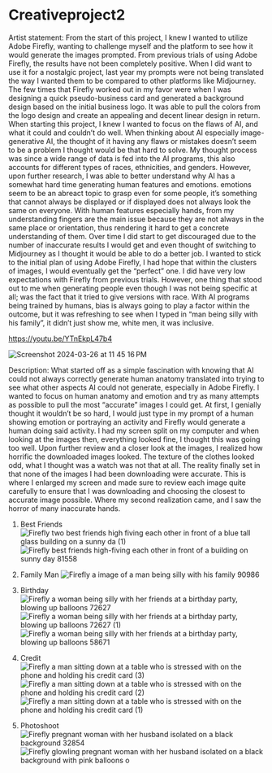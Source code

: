 # Creativeproject2
Artist statement: From the start of this project, I knew I wanted to utilize Adobe Firefly, wanting to challenge myself and the platform to see how it would generate the images prompted. From previous trials of using Adobe Firefly, the results have not been completely positive. When I did want to use it for a nostalgic project, last year my prompts were not being translated the way I wanted them to be compared to other platforms like Midjourney. The few times that Firefly worked out in my favor were when I was designing a quick pseudo-business card and generated a background design based on the initial business logo. It was able to pull the colors from the logo design and create an appealing and decent linear design in return.
When starting this project, I knew I wanted to focus on the flaws of AI, and what it could and couldn’t do well. When thinking about AI especially image-generative AI, the thought of it having any flaws or mistakes doesn’t seem to be a problem I thought would be that hard to solve. My thought process was since a wide range of data is fed into the AI programs, this also accounts for different types of races, ethnicities, and genders. However, upon further research, I was able to better understand why AI has a somewhat hard time generating human features and emotions. emotions seem to be an abreact topic to grasp even for some people, it’s something that cannot always be displayed or if displayed does not always look the same on everyone. With human features especially hands, from my understanding fingers are the main issue because they are not always in the same place or orientation, thus rendering it hard to get a concrete understanding of them.
Over time I did start to get discouraged due to the number of inaccurate results I would get and even thought of switching to Midjourney as I thought it would be able to do a better job. I wanted to stick to the initial plan of using Adobe Firefly, I had hope that within the clusters of images, I would eventually get the “perfect” one. I did have very low expectations with Firefly from previous trials. However, one thing that stood out to me when generating people even though I was not being specific at all; was the fact that it tried to give versions with race. With AI programs being trained by humans, bias is always going to play a factor within the outcome, but it was refreshing to see when I typed in “man being silly with his family”, it didn’t just show me, white men, it was inclusive.

https://youtu.be/YTnEkpL47b4

![Screenshot 2024-03-26 at 11 45 16 PM](https://github.com/Towela3/Creativeproject2/assets/112038406/11740964-9e8d-4757-b58f-aaf6b9f9b28d)



Description: What started off as a simple fascination with knowing that AI could not always correctly generate human anatomy translated into trying to see what other aspects AI could not generate, especially in Adobe Firefly. I wanted to focus on human anatomy and emotion and try as many attempts as possible to pull the most “accurate” images I could get. At first, I genially thought it wouldn’t be so hard, I would just type in my prompt of a human showing emotion or portraying an activity and Firefly would generate a human doing said activity. I had my screen split on my computer and when looking at the images then, everything looked fine, I thought this was going too well. Upon further review and a closer look at the images, I realized how horrific the downloaded images looked. The texture of the clothes looked odd, what I thought was a watch was not that at all. The reality finally set in that none of the images I had been downloading were accurate. This is where I enlarged my screen and made sure to review each image quite carefully to ensure that I was downloading and choosing the closest to accurate image possible. Where my second realization came, and I saw the horror of many inaccurate hands.

1. Best Friends ![Firefly two best friends high fiving each other in front of a blue tall glass building on a sunny da (1)](https://github.com/Towela3/Creativeproject2/assets/112038406/658a1d5f-1817-4752-8c10-2174e2ffa9ab)
![Firefly best friends high-fiving each other in front of a building on sunny day 81558](https://github.com/Towela3/Creativeproject2/assets/112038406/65f9a44c-b465-4d14-95c8-4882649aaff2)

2. Family Man ![Firefly a image of a man being silly with his family 90986](https://github.com/Towela3/Creativeproject2/assets/112038406/204042f0-35d9-4742-bf76-a9c9e54b3025)

3. Birthday ![Firefly a woman being silly with her friends at a birthday party, blowing up balloons 72627](https://github.com/Towela3/Creativeproject2/assets/112038406/f6540b35-581c-42fb-a584-2f165a2691ce)
![Firefly a woman being silly with her friends at a birthday party, blowing up balloons 72627 (1)](https://github.com/Towela3/Creativeproject2/assets/112038406/3d9317a1-6e4f-474f-861b-52e4c339dd63)
![Firefly a woman being silly with her friends at a birthday party, blowing up balloons 58671](https://github.com/Towela3/Creativeproject2/assets/112038406/5af5dc54-403e-4929-a52c-ac797f25a3fd)

4. Credit ![Firefly a man sitting down at a table who is stressed with on the phone and holding his credit card  (3)](https://github.com/Towela3/Creativeproject2/assets/112038406/30eeacb1-c6d6-487a-9441-ea8de172e039)
![Firefly a man sitting down at a table who is stressed with on the phone and holding his credit card  (2)](https://github.com/Towela3/Creativeproject2/assets/112038406/9818523f-0e85-49a9-8128-202a4ccc20e4)
![Firefly a man sitting down at a table who is stressed with on the phone and holding his credit card  (1)](https://github.com/Towela3/Creativeproject2/assets/112038406/a38a8f15-14c1-4998-a6b4-519905cb96de)

5. Photoshoot![Firefly pregnant woman with her husband isolated on a black background 32854](https://github.com/Towela3/Creativeproject2/assets/112038406/a6a3df3b-ec73-42f9-a2db-ae78ba3c8554)
![Firefly glowling pregnant woman with her husband isolated on a black background with pink balloons o](https://github.com/Towela3/Creativeproject2/assets/112038406/996c0050-f2a2-456f-b6ae-5b4316add851)


